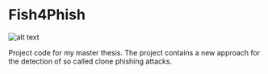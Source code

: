 # Fish4Phish

![alt text](https://github.com/newH1VE/Fish4Phish/edit/main/icon.png?raw=true)

 Project code for my master thesis. The project contains a new approach for the detection of so called clone phishing attacks.
